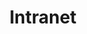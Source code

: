 ---
layout: iframe
title: "Intranet"
ifaddress: https://www.autonlab.org:443/autonlab_wiki
ifname: Auton Lab Wiki
---